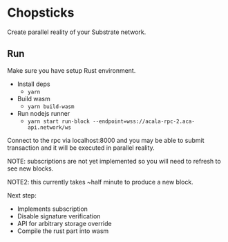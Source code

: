 # Chopsticks

Create parallel reality of your Substrate network.

## Run

Make sure you have setup Rust environment.

- Install deps
  - `yarn`
- Build wasm
  - `yarn build-wasm`
- Run nodejs runner
  - `yarn start run-block --endpoint=wss://acala-rpc-2.aca-api.network/ws`

Connect to the rpc via localhost:8000 and you may be able to submit transaction and it will be executed in parallel reality.

NOTE: subscriptions are not yet implemented so you will need to refresh to see new blocks.

NOTE2: this currently takes ~half minute to produce a new block.

Next step:

- Implements subscription
- Disable signature verification
- API for arbitrary storage override
- Compile the rust part into wasm
